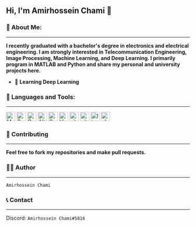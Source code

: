 <!--START_SECTION:waka-->
<!--END_SECTION:waka-->

## Hi, I'm **Amirhossein Chami** 🤗

### 🔎 About Me:
<hr/>

**I recently graduated with a bachelor's degree in electronics and electrical engineering. I am strongly interested in Telecommunication Engineering, Image Processing, Machine Learning, and Deep Learning. I primarily program in MATLAB and Python and share my personal and university projects here.**


- 📘 **Learning Deep Learning**

### 🧰 Languages and Tools:
<hr/>

<p>
<img alt="Matlab" src="https://img.shields.io/badge/matlab-red.svg?style=for-the-badge" height="25px"/>
<img alt="Python" src="https://img.shields.io/badge/Python-14354C?style=for-the-badge&logo=python&logoColor=white" height="25px"/>
<img alt="PyCharm" src="https://img.shields.io/badge/PyCharm-000000.svg?&style=for-the-badge&logo=PyCharm&logoColor=white" height="25px"/>
<img alt="Altium-Designer" src="https://img.shields.io/badge/altium%20designer-A5915F?style=for-the-badge&logo=altium%20designer&logoColor=white" height="25px"/>
<img alt="Coursera" src="https://img.shields.io/badge/Coursera-%230056D2.svg?style=for-the-badge&logo=Coursera&logoColor=white" height="25px"/> 
<img alt="Visual Studio"  src="https://img.shields.io/badge/Visual_Studio-5C2D91?style=for-the-badge&logo=visual%20studio&logoColor=white" height="25px"/>
<img alt="git" src="https://img.shields.io/badge/-Git-F05032?style=flat-square&logo=git&logoColor=white" height="25px"/>
<img alt="github actions" src="https://img.shields.io/badge/-Github_Actions-2088FF?style=flat-square&logo=github-actions&logoColor=white" height="25px"/>
<img alt="linux" src="https://img.shields.io/badge/Linux-FCC624?style=for-the-badge&logo=linux&logoColor=black" height="25px"/>
<img alt="ubuntu" src="https://img.shields.io/badge/Ubuntu-E95420?style=for-the-badge&logo=ubuntu&logoColor=white" height="25px"/>
</p>

### 🔧 Contributing
<hr/>

**Feel free to fork my repositories and make pull requests.**

### ✍🏻 Author
<hr/>

    Amirhossein Chami

### 📞 Contact
<hr/>

Discord: `Amirhossein Chami#5816`
